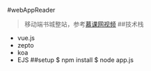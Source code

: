 #webAppReader
>移动端书城整站，参考[慕课网视频](http://coding.imooc.com/learn/list/13.html)
##技术栈
* vue.js
* zepto
* koa
* EJS
##setup
  $ npm install
  $ node app.js
